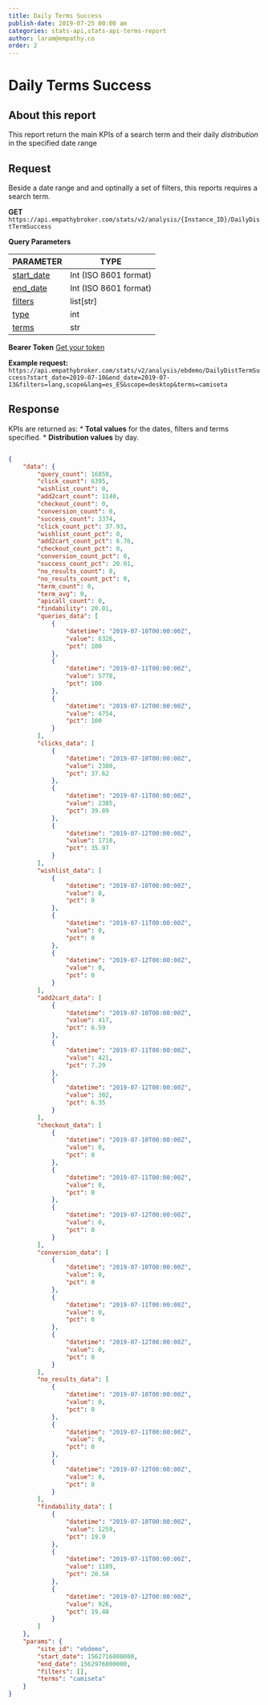 ```yaml
---
title: Daily Terms Success
publish-date: 2019-07-25 00:00 am
categories: stats-api,stats-api-terms-report
author: laram@empathy.co
order: 2
---
```


# Daily Terms Success

## About this report
This report return the main KPIs of a search term and their daily _distribution_ in the specified date range

## Request
Beside a date range and and optinally a set of filters, this reports requires a search term.

**GET** `https://api.empathybroker.com/stats/v2/analysis/{Instance_ID}/DailyDistTermSuccess`

**Query Parameters**

| PARAMETER                                                                                                   | TYPE                  |
| ----------------------------------------------------------------------------------------------------------- | --------------------- |
| [start_date](/api-reference/stats-api/stats-api-query-parameters-glossary/#tagging-input-parameters-glossary-common) | Int (ISO 8601 format) |
| [end_date](/api-reference/stats-api/stats-api-query-parameters-glossary/#tagging-input-parameters-glossary-common)   | Int (ISO 8601 format) |
| [filters](/api-reference/stats-api/stats-api-query-parameters-glossary/#tagging-input-parameters-glossary-filters)   | list\[str]            |
| [type](/api-reference/stats-api/stats-api-query-parameters-glossary/#stats-report-specific-params)                   | int                   |
| [terms](/api-reference/stats-api/stats-api-query-parameters-glossary/#stats-report-specific-params)                  | str                   |

**Bearer Token** [Get your token](/api-reference/stats-api/#stats-api-stepbystepguide)

**Example request:** 
`https://api.empathybroker.com/stats/v2/analysis/ebdemo/DailyDistTermSuccess?start_date=2019-07-10&end_date=2019-07-13&filters=lang,scope&lang=es_ES&scope=desktop&terms=camiseta`

## Response
KPIs are returned as:
    * __Total values__ for the dates, filters and terms specified.
    * __Distribution values__ by day.

```json

{
    "data": {
        "query_count": 16858,
        "click_count": 6395,
        "wishlist_count": 0,
        "add2cart_count": 1140,
        "checkout_count": 0,
        "conversion_count": 0,
        "success_count": 3374,
        "click_count_pct": 37.93,
        "wishlist_count_pct": 0,
        "add2cart_count_pct": 6.76,
        "checkout_count_pct": 0,
        "conversion_count_pct": 0,
        "success_count_pct": 20.01,
        "no_results_count": 0,
        "no_results_count_pct": 0,
        "term_count": 0,
        "term_avg": 0,
        "apicall_count": 0,
        "findability": 20.01,
        "queries_data": [
            {
                "datetime": "2019-07-10T00:00:00Z",
                "value": 6326,
                "pct": 100
            },
            {
                "datetime": "2019-07-11T00:00:00Z",
                "value": 5778,
                "pct": 100
            },
            {
                "datetime": "2019-07-12T00:00:00Z",
                "value": 4754,
                "pct": 100
            }
        ],
        "clicks_data": [
            {
                "datetime": "2019-07-10T00:00:00Z",
                "value": 2380,
                "pct": 37.62
            },
            {
                "datetime": "2019-07-11T00:00:00Z",
                "value": 2305,
                "pct": 39.89
            },
            {
                "datetime": "2019-07-12T00:00:00Z",
                "value": 1710,
                "pct": 35.97
            }
        ],
        "wishlist_data": [
            {
                "datetime": "2019-07-10T00:00:00Z",
                "value": 0,
                "pct": 0
            },
            {
                "datetime": "2019-07-11T00:00:00Z",
                "value": 0,
                "pct": 0
            },
            {
                "datetime": "2019-07-12T00:00:00Z",
                "value": 0,
                "pct": 0
            }
        ],
        "add2cart_data": [
            {
                "datetime": "2019-07-10T00:00:00Z",
                "value": 417,
                "pct": 6.59
            },
            {
                "datetime": "2019-07-11T00:00:00Z",
                "value": 421,
                "pct": 7.29
            },
            {
                "datetime": "2019-07-12T00:00:00Z",
                "value": 302,
                "pct": 6.35
            }
        ],
        "checkout_data": [
            {
                "datetime": "2019-07-10T00:00:00Z",
                "value": 0,
                "pct": 0
            },
            {
                "datetime": "2019-07-11T00:00:00Z",
                "value": 0,
                "pct": 0
            },
            {
                "datetime": "2019-07-12T00:00:00Z",
                "value": 0,
                "pct": 0
            }
        ],
        "conversion_data": [
            {
                "datetime": "2019-07-10T00:00:00Z",
                "value": 0,
                "pct": 0
            },
            {
                "datetime": "2019-07-11T00:00:00Z",
                "value": 0,
                "pct": 0
            },
            {
                "datetime": "2019-07-12T00:00:00Z",
                "value": 0,
                "pct": 0
            }
        ],
        "no_results_data": [
            {
                "datetime": "2019-07-10T00:00:00Z",
                "value": 0,
                "pct": 0
            },
            {
                "datetime": "2019-07-11T00:00:00Z",
                "value": 0,
                "pct": 0
            },
            {
                "datetime": "2019-07-12T00:00:00Z",
                "value": 0,
                "pct": 0
            }
        ],
        "findability_data": [
            {
                "datetime": "2019-07-10T00:00:00Z",
                "value": 1259,
                "pct": 19.9
            },
            {
                "datetime": "2019-07-11T00:00:00Z",
                "value": 1189,
                "pct": 20.58
            },
            {
                "datetime": "2019-07-12T00:00:00Z",
                "value": 926,
                "pct": 19.48
            }
        ]
    },
    "params": {
        "site_id": "ebdemo",
        "start_date": 1562716800000,
        "end_date": 1562976000000,
        "filters": [],
        "terms": "camiseta"
    }
}

```



